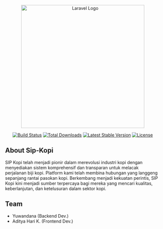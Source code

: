 <p align="center"><a href="https://laravel.com" target="_blank"><img src="https://sipkopi.com/assetsFN/images/logo1.png" width="400" alt="Laravel Logo"></a></p>

<p align="center">
<a href="https://github.com/laravel/framework/actions"><img src="https://github.com/laravel/framework/workflows/tests/badge.svg" alt="Build Status"></a>
<a href="https://packagist.org/packages/laravel/framework"><img src="https://img.shields.io/packagist/dt/laravel/framework" alt="Total Downloads"></a>
<a href="https://packagist.org/packages/laravel/framework"><img src="https://img.shields.io/packagist/v/laravel/framework" alt="Latest Stable Version"></a>
<a href="https://packagist.org/packages/laravel/framework"><img src="https://img.shields.io/packagist/l/laravel/framework" alt="License"></a>
</p>

## About Sip-Kopi

SIP Kopi telah menjadi pionir dalam merevolusi industri kopi dengan menyediakan sistem komprehensif dan transparan untuk melacak perjalanan biji kopi. Platform kami telah membina hubungan yang langgeng sepanjang rantai pasokan kopi. Berkembang menjadi kekuatan perintis, SIP Kopi kini menjadi sumber terpercaya bagi mereka yang mencari kualitas, keberlanjutan, dan ketelusuran dalam sektor kopi.

## Team
- Yuwandana (Backend Dev.)
- Aditya Hari K. (Frontend Dev.)
